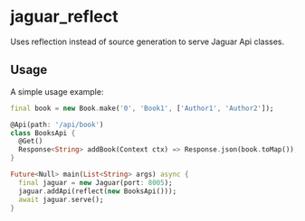 # jaguar_reflect

Uses reflection instead of source generation to serve Jaguar Api classes.

## Usage

A simple usage example:

```dart
final book = new Book.make('0', 'Book1', ['Author1', 'Author2']);

@Api(path: '/api/book')
class BooksApi {
  @Get()
  Response<String> addBook(Context ctx) => Response.json(book.toMap());
}

Future<Null> main(List<String> args) async {
  final jaguar = new Jaguar(port: 8005);
  jaguar.addApi(reflect(new BooksApi()));
  await jaguar.serve();
}
```
